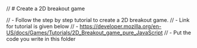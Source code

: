 // # Create a 2D breakout game

// - Follow the step by step tutorial to create a 2D breakout game.
// - Link for tutorial is given below
// - https://developer.mozilla.org/en-US/docs/Games/Tutorials/2D_Breakout_game_pure_JavaScript
// - Put the code you write in this folder
